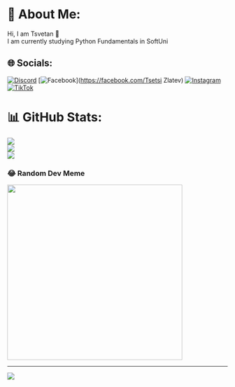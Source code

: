 # 💫 About Me:
Hi, I am Tsvetan 👋<br>I am currently studying Python Fundamentals in SoftUni


## 🌐 Socials:
[![Discord](https://img.shields.io/badge/Discord-%237289DA.svg?logo=discord&logoColor=white)](https://discord.gg/zlatevv#7756) [![Facebook](https://img.shields.io/badge/Facebook-%231877F2.svg?logo=Facebook&logoColor=white)](https://facebook.com/Tsetsi Zlatev) [![Instagram](https://img.shields.io/badge/Instagram-%23E4405F.svg?logo=Instagram&logoColor=white)](https://instagram.com/t.zlatevv) [![TikTok](https://img.shields.io/badge/TikTok-%23000000.svg?logo=TikTok&logoColor=white)](https://tiktok.com/@t.zlatevv) 
# 📊 GitHub Stats:
![](https://github-readme-stats.vercel.app/api?username=zlatevv&theme=dark&hide_border=false&include_all_commits=true&count_private=false)<br/>
![](https://github-readme-streak-stats.herokuapp.com/?user=zlatevv&theme=dark&hide_border=false)<br/>
![](https://github-readme-stats.vercel.app/api/top-langs/?username=zlatevv&theme=dark&hide_border=false&include_all_commits=true&count_private=false&layout=compact)

### 😂 Random Dev Meme
<img src='https://memer-new.vercel.app/' style="height: 400px;"/>

---
[![](https://visitcount.itsvg.in/api?id=zlatevv&icon=2&color=0)](https://visitcount.itsvg.in)

<!-- Proudly created with GPRM ( https://gprm.itsvg.in ) -->
